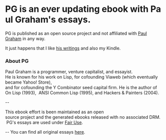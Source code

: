 # PG is an ever updating ebook with Paul Graham's essays.

PG is published as an open source project and not affiliated with [Paul Graham](http://paulgraham.com,"Paul Graham") in any way.

It just happens that I like [his writings](http://paulgraham.com/articles.html,"Paul Graham's Essays") and also my Kindle.

### About PG
Paul Graham is a programmer, venture capitalist, and essayist. 
He is known for his work on Lisp, for cofounding Viaweb (which eventually became Yahoo! Store), 
and for cofounding the Y Combinator seed capital firm. He is the author of On Lisp (1993), 
ANSI Common Lisp (1995), and Hackers & Painters (2004).

-- 

This ebook effort is been maintained as an open source project and the generated ebooks released with no associated DRM. PG's essays are used under [Fair Use](http://www.copyright.gov/fls/fl102.html,"U.S. Copyright Office - Fair Use").

-- 
You can find all original essays [here](http://paulgraham.com/articles.html,"Paul Graham's Essays").
